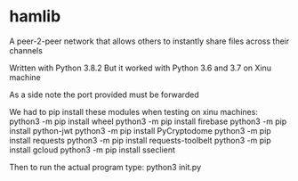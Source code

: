 # hamlib
A peer-2-peer network that allows others to instantly share files across their channels

Written with Python 3.8.2
But it worked with Python 3.6 and 3.7 on Xinu machine

As a side note the port provided must be forwarded

We had to pip install these modules when testing on xinu machines:
    python3 -m pip install wheel
    python3 -m pip install firebase
    python3 -m pip install python-jwt
    python3 -m pip install PyCryptodome
    python3 -m pip install requests
    python3 -m pip install requests-toolbelt
    python3 -m pip install gcloud
    python3 -m pip install sseclient

Then to run the actual program type:
    python3 init.py